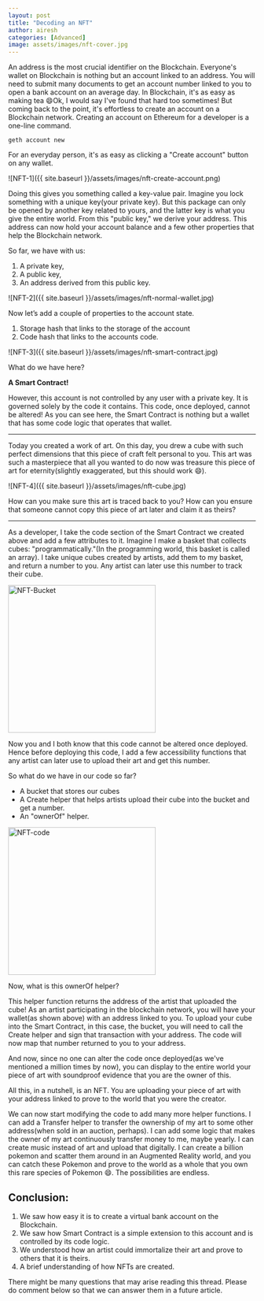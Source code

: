 ```yaml
---
layout: post
title: "Decoding an NFT"
author: airesh
categories: [Advanced]
image: assets/images/nft-cover.jpg
---
```


An address is the most crucial identifier on the Blockchain. Everyone's wallet on Blockchain is nothing but an account linked to an address. You will need to submit many documents to get an account number linked to you to open a bank account on an average day. In Blockchain, it's as easy as making tea 😄Ok, I would say I've found that hard too sometimes! But coming back to the point, it's effortless to create an account on a Blockchain network.
Creating an account on Ethereum for a developer is a one-line command.

```
geth account new
```

For an everyday person, it's as easy as clicking a "Create account" button on any wallet. 

![NFT-1]({{ site.baseurl }}/assets/images/nft-create-account.png)

Doing this gives you something called a key-value pair. Imagine you lock something with a unique key(your private key). But this package can only be opened by another key related to yours, and the latter key is what you give the entire world. From this "public key," we derive your address. This address can now hold your account balance and a few other properties that help the Blockchain network.

So far, we have with us:
1. A private key,
2. A public key,
3. An address derived from this public key.

![NFT-2]({{ site.baseurl }}/assets/images/nft-normal-wallet.jpg)

Now let’s add a couple of properties to the account state. 
1. Storage hash that links to the storage of the account
2. Code hash that links to the accounts code.

![NFT-3]({{ site.baseurl }}/assets/images/nft-smart-contract.jpg)

What do we have here?

<b>A Smart Contract!</b>

However, this account is not controlled by any user with a private key. It is governed solely by the code it contains. This code, once deployed, cannot be altered! As you can see here, the Smart Contract is nothing but a wallet that has some code logic that operates that wallet.

<hr/>

Today you created a work of art. On this day, you drew a cube with such perfect dimensions that this piece of craft felt personal to you. This art was such a masterpiece that all you wanted to do now was treasure this piece of art for eternity(slightly exaggerated, but this should work 😄).

![NFT-4]({{ site.baseurl }}/assets/images/nft-cube.jpg)

How can you make sure this art is traced back to you? How can you ensure that someone cannot copy this piece of art later and claim it as theirs? 

<hr/>

As a developer, I take the code section of the Smart Contract we created above and add a few attributes to it. Imagine I make a basket that collects cubes: "programmatically."(In the programming world, this basket is called an array). I take unique cubes created by artists, add them to my basket, and return a number to you. Any artist can later use this number to track their cube.

<img src="{{ site.baseurl }}/assets/images/nft-bucket-array.jpg" width="300" alt="NFT-Bucket">

Now you and I both know that this code cannot be altered once deployed. Hence before deploying this code, I add a few accessibility functions that any artist can later use to upload their art and get this number.

So what do we have in our code so far?
* A bucket that stores our cubes
* A Create helper that helps artists upload their cube into the bucket and get a number.
* An "ownerOf" helper.

<img src="{{ site.baseurl }}/assets/images/nft-code.jpg" width="300" alt="NFT-code">

Now, what is this ownerOf helper?

This helper function returns the address of the artist that uploaded the cube! As an artist participating in the blockchain network, you will have your wallet(as shown above) with an address linked to you. To upload your cube into the Smart Contract, in this case, the bucket, you will need to call the Create helper and sign that transaction with your address. The code will now map that number returned to you to your address.

And now, since no one can alter the code once deployed(as we've mentioned a million times by now), you can display to the entire world your piece of art with soundproof evidence that you are the owner of this.

All this, in a nutshell, is an NFT. You are uploading your piece of art with your address linked to prove to the world that you were the creator. 

We can now start modifying the code to add many more helper functions. I can add a Transfer helper to transfer the ownership of my art to some other address(when sold in an auction, perhaps). I can add some logic that makes the owner of my art continuously transfer money to me, maybe yearly. I can create music instead of art and upload that digitally. I can create a billion pokemon and scatter them around in an Augmented Reality world, and you can catch these Pokemon and prove to the world as a whole that you own this rare species of Pokemon 😄. The possibilities are endless. 

<h2>Conclusion:</h2>

1. We saw how easy it is to create a virtual bank account on the Blockchain.
2. We saw how Smart Contract is a simple extension to this account and is controlled by its code logic.
3. We understood how an artist could immortalize their art and prove to others that it is theirs.
4. A brief understanding of how NFTs are created.

There might be many questions that may arise reading this thread. Please do comment below so that we can answer them in a future article.
